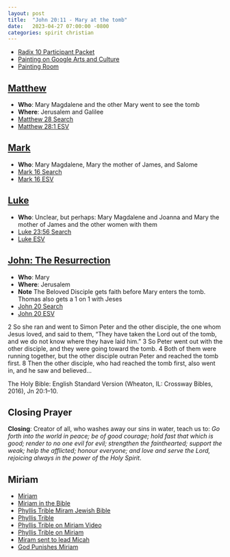 ```yaml
---
layout: post
title:  "John 20:11 - Mary at the tomb"
date:   2023-04-27 07:00:00 -0800
categories: spirit christian
---
```



- [Radix 10 Participant Packet](https://saintmarks.org/wp-content/uploads/2023/04/Radix-10-participant-packet.pdf)
- [Painting on Google Arts and Culture](https://artsandculture.google.com/asset/christ-s-appearance-to-mary-magdalene-after-the-resurrection/pwE-qeOqtCvCTg?hl=en)
- [Painting Room](https://artsandculture.google.com/streetview/pwE-qeOqtCvCTg?sv_lng=30.3314816&sv_lat=59.9385611)

## [Matthew](https://app.logos.com/books/LLS%3A1.0.710/references/bible%2Besv.61.28.1)

- **Who**: Mary Magdalene and the other Mary went to see the tomb
- **Where**: Jerusalem and Galilee
- [Matthew 28 Search](https://www.google.com/search?q=Matthew+28)
- [Matthew 28:1 ESV](https://app.logos.com/books/LLS%3A1.0.710/references/bible%2Besv.61.28.1)

## [Mark](https://www.biblegateway.com/passage/?search=Mark%2016&version=CEB)

- **Who**: Mary Magdalene, Mary the mother of James, and Salome
- [Mark 16 Search](https://www.google.com/search?q=Mark+16)
- [Mark 16 ESV](https://www.biblegateway.com/passage/?search=Mark%2016&version=CEB)

## [Luke](https://app.logos.com/books/LLS%3A1.0.710/references/bible%2Besv.63.23.56)

- **Who**: Unclear, but perhaps: Mary Magdalene and Joanna and Mary the mother of James and the other women with them
- [Luke 23:56 Search](https://www.google.com/search?q=Luke+23+56)
- [Luke ESV](https://app.logos.com/books/LLS%3A1.0.710/references/bible%2Besv.63.23.56)

## [John: The Resurrection](https://app.logos.com/books/LLS%3A1.0.710/references/bible%2Besv.64.20.1)

- **Who**: Mary
- **Where**: Jerusalem
- **Note** The Beloved Disciple gets faith before Mary enters the tomb. Thomas also gets a 1 on 1 with Jeses
- [John 20 Search](https://www.google.com/search?q=John+20)
- [John 20 ESV](https://app.logos.com/books/LLS%3A1.0.710/references/bible%2Besv.64.20.1)

2 So she ran and went to Simon Peter and the other disciple, the one whom Jesus loved, and said to them, “They have taken the Lord out of the tomb, and we do not know where they have laid him.” 3 So Peter went out with the other disciple, and they were going toward the tomb. 4 Both of them were running together, but the other disciple outran Peter and reached the tomb first. 8 Then the other disciple, who had reached the tomb first, also went in, and he saw and believed...

The Holy Bible: English Standard Version (Wheaton, IL: Crossway Bibles, 2016), Jn 20:1–10.

## Closing Prayer

**Closing**: Creator of all, who washes away our sins in water, teach us to: *Go forth into the world in peace; be of good courage; hold fast that which is good; render to no one evil for evil; strengthen the fainthearted; support the weak; help the afflicted; honour everyone; and love and serve the Lord, rejoicing always in the power of the Holy Spirit*.

## Miriam

- [Miriam](https://en.wikipedia.org/wiki/Miriam)
- [Miriam in the Bible](https://www.biblestudytools.com/dictionary/miriam/)
- [Phyllis Trible Miram Jewish Bible](https://jwa.org/encyclopedia/article/miriam-bible)
- [Phyllis Trible](https://en.wikipedia.org/wiki/Phyllis_Trible)
- [Phyllis Trible on Miriam Video](https://www.youtube.com/watch?v=Z2Z2YX9X3Dc)
- [Phyllis Trible on Miriam](https://jwa.org/encyclopedia/author/trible-phyllis)
- [Miram sent to lead Micah](https://www.biblegateway.com/passage/?search=Micah%206%3A4&version=NIV)
- [God Punishes Miriam](https://www.biblegateway.com/passage/?search=Numbers%2012&version=NIV)
